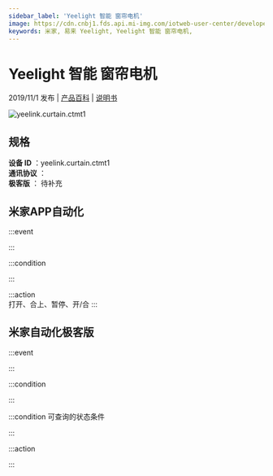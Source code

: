 ```yaml
---
sidebar_label: 'Yeelight 智能 窗帘电机'
image: https://cdn.cnbj1.fds.api.mi-img.com/iotweb-user-center/developer_167904761600765NwdaET.png?GalaxyAccessKeyId=AKVGLQWBOVIRQ3XLEW&Expires=9223372036854775807&Signature=I3mmYmNrArn6YHjOpyOvE2o1rFs=
keywords: 米家, 易来 Yeelight, Yeelight 智能 窗帘电机, 
---
```

# Yeelight 智能 窗帘电机

2019/11/1 发布 | [产品百科](https://home.mi.com/webapp/content/baike/product/index.html?model=yeelink.curtain.ctmt1/) | [说明书](https://home.mi.com/views/introduction.html?model=yeelink.curtain.ctmt1&region=cn)

![yeelink.curtain.ctmt1](https://cdn.cnbj1.fds.api.mi-img.com/iotweb-user-center/developer_167904761600765NwdaET.png?GalaxyAccessKeyId=AKVGLQWBOVIRQ3XLEW&Expires=9223372036854775807&Signature=I3mmYmNrArn6YHjOpyOvE2o1rFs=)

## 规格  
> 
**设备 ID** ：yeelink.curtain.ctmt1  
**通讯协议** ：  
**极客版**  ： 待补充 


## 米家APP自动化  

:::event  

:::

:::condition  

:::

:::action   
打开、合上、暂停、开/合
:::

## 米家自动化极客版  

:::event  

:::

:::condition  

:::

:::condition 可查询的状态条件  

:::

:::action  

:::

        
